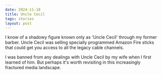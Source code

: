 ```yaml
---
date: 2024-11-18
title: Uncle Cecil
tags: stories
layout: post
---
```


I know of a shadowy figure known only as 'Uncle Cecil' through my former barber. Uncle Cecil was selling specially programmed Amazon Fire sticks that could get you access to all the legacy cable channels.

I was banned from any dealings with Uncle Cecil by my wife when I first learned of him. But perhaps it's worth revisiting in this increasingly fractured media landscape.
